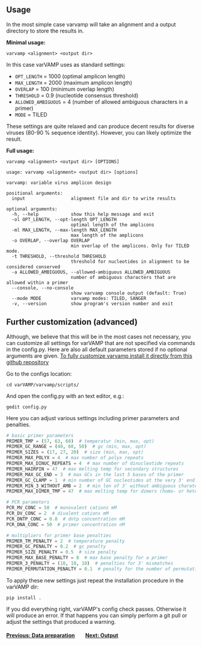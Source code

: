 ## Usage


In the most simple case varvamp will take an alignment and a output directory to store the results in.

**Minimal usage:**

```shell
varvamp <alignment> <output dir>
```

In this case varVAMP uses as standard settings:

* ```OPT_LENGTH``` = 1000 (optimal amplicon length)
* ```MAX_LENGTH``` = 2000 (maximum amplicon length)
* ```OVERLAP``` = 100 (minimum overlap length)
* ```THRESHOLD``` = 0.9 (nucleotide consensus threshold)
* ```ALLOWED_AMBIGUOUS``` = 4 (number of allowed ambiguous characters in a primer)
* ```MODE``` = TILED

These settings are quite relaxed and can produce decent results for diverse viruses (80-90 % sequence identity). However, you can likely optimize the result.

**Full usage:**
```shell
varvamp <alignment> <output dir> [OPTIONS]
```
```
usage: varvamp <alignment> <output dir> [options]

varvamp: variable virus amplicon design

positional arguments:
  input                 alignment file and dir to write results

optional arguments:
  -h, --help            show this help message and exit
  -ol OPT_LENGTH, --opt-length OPT_LENGTH
                        optimal length of the amplicons
  -ml MAX_LENGTH, --max-length MAX_LENGTH
                        max length of the amplicons
  -o OVERLAP, --overlap OVERLAP
                        min overlap of the amplicons. Only for TILED mode.
  -t THRESHOLD, --threshold THRESHOLD
                        threshold for nucleotides in alignment to be considered conserved
  -a ALLOWED_AMBIGUOUS, --allowed-ambiguous ALLOWED_AMBIGUOUS
                        number of ambiguous characters that are allowed within a primer
  --console, --no-console
                        show varvamp console output (default: True)
  --mode MODE           varvamp modes: TILED, SANGER
  -v, --version         show program's version number and exit

```

## Further customization (advanced)

Although, we believe that this will be in the most cases not necessary, you can customize all settings for varVAMP that are not specified via commands in the config.py. Here are also all default parameters stored if no optional arguments are given. [To fully customize varvamp install it directly from this github repository](./installation.md)

Go to the configs location:
```shell
cd varVAMP/varvamp/scripts/
```
And open the config.py with an text editor, e.g.:
```shell
gedit config.py
```
Here you can adjust various settings including primer parameters and penalties.

```python
# basic primer parameters
PRIMER_TMP = (57, 63, 60)  # temperatur (min, max, opt)
PRIMER_GC_RANGE = (40, 60, 50)  # gc (min, max, opt)
PRIMER_SIZES = (17, 27, 20)  # size (min, max, opt)
PRIMER_MAX_POLYX = 4  # max number of polyx repeats
PRIMER_MAX_DINUC_REPEATS = 4  # max number of dinucleotide repeats
PRIMER_HAIRPIN = 47  # max melting temp for secondary structures
PRIMER_MAX_GC_END = 3  # max GCs in the last 5 bases of the primer
PRIMER_GC_CLAMP = 1  # min number of GC nucleotides at the very 3' end
PRIMER_MIN_3_WITHOUT_AMB = 2  # min len of 3' without ambiguous charaters
PRIMER_MAX_DIMER_TMP = 47  # max melting temp for dimers (homo- or heterodimers)

# PCR parameters
PCR_MV_CONC = 50  # monovalent cations mM
PCR_DV_CONC = 2  # divalent cations mM
PCR_DNTP_CONC = 0.8  # dntp concentration mM
PCR_DNA_CONC = 50  # primer concentration nM

# multipliers for primer base penalties
PRIMER_TM_PENALTY = 2  # temperature penalty
PRIMER_GC_PENALTY = 0.2  # gc penalty
PRIMER_SIZE_PENALTY = 0.5  # size penalty
PRIMER_MAX_BASE_PENALTY = 8  # max base penalty for a primer
PRIMER_3_PENALTY = (10, 10, 10)  # penalties for 3' mismatches
PRIMER_PERMUTATION_PENALTY = 0.1  # penalty for the number of permutations
```
To apply these new settings just repeat the installation procedure in the varVAMP dir:
```shell
pip install .
```
If you did everything right, varVAMP's config check passes. Otherwise it will produce an error. If that happens you can simply perform a git pull or adjust the settings that produced a warning.

#### [Previous: Data preparation](./preparing_the_data.md)&emsp;&emsp;[Next: Output](./output.md)
